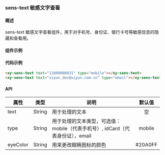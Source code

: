 ### sens-text 敏感文字查看

#### 概述

sens-text 敏感文字查看组件，用于对手机号、身份证、银行卡号等敏感信息的隐藏和查看用。

#### 组件示例

<div style="margin-top: 20px;">
  <ele-xy-sens-text text="13800000831" type="mobile"></ele-xy-sens-text>
  <ele-xy-sens-text text="xiyun_dev@xiyun.com.cn" type="email"></ele-xy-sens-text>
</div>

#### 代码示例

```html
<xy-sens-text text="13800000831" type="mobile"></xy-sens-text>
<xy-sens-text text="xiyun_dev@xiyun.com.cn" type="email"></xy-sens-text>
```

#### API

| 属性 | 类型 | 说明 | 默认值 |
| ------ | :------: | ------ | :------: |
| text | String | 用于处理的文本 | 空 |
| type | String | 用于处理的文本类型，可选值：mobile（代表手机号）, idCard（代表身份证），email | mobile |
| eyeColor | String | 用来更改眼睛图标的颜色 | #20A0FF |
